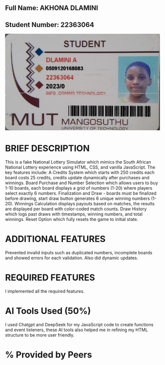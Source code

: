 ## Full Name: AKHONA DLAMINI 
## Student Number: 22363064

![Student Card Image](images/studentCardImg.jpg)

# BRIEF DESCRIPTION
This is a fake National Lottery Simulator which mimics the South African National Lottery experience using HTML, CSS, and vanilla JavaScript.
The key features include: A Credits System which starts with 250 credits each board costs 25 credits, credits update dynamically after purchases
and winnings. Board Purchase and Number Selection which allows users to buy 1-10 boards, each board displays a grid of numbers (1-20) where players
select exactly 6 numbers. Finalization and Draw - boards must be finalized before drawing, start draw button generates 6 unique winning numbers (1-20).
Winnings Calculation displays payouts based on matches, the results are displayed per board with color-coded match counts. Draw History which logs past
draws with timestamps, winning numbers, and total winnings. Reset Option which fully resets the game to initial state.

# ADDITIONAL FEATURES
Prevented invalid inputs such as duplicated numbers, incomplete boards and showed errors for each validation. Also did dynamic updates.

# REQUIRED FEATURES
I implemented all the required features.

# AI Tools Used (50%)
I used Chatgpt and DeepSeek for my JavaScript code to create functions and event listeners, these AI tools also helped me in refining my HTML structure to 
be more user friendly.

# % Provided by Peers